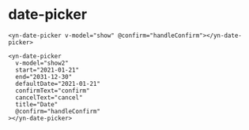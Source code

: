 <demo-mobile location="https://ui.dullar.xyz/earth/#/datePicker"></demo-mobile>
# date-picker

<demo-datePicker demo="1"></demo-datePicker>
```vue
<yn-date-picker v-model="show" @confirm="handleConfirm"></yn-date-picker>
```
<demo-datePicker demo="2"></demo-datePicker>
```vue
<yn-date-picker
  v-model="show2"
  start="2021-01-21"
  end="2031-12-30"
  defaultDate="2021-01-21"
  confirmText="confirm"
  cancelText="cancel"
  title="Date"
  @confirm="handleConfirm"
></yn-date-picker>
```